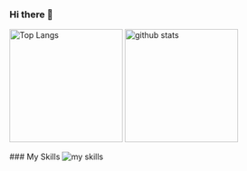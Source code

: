 ### Hi there 👋

<p align="left"> 
<img alt="Top Langs" height="200px" src=https://github-readme-stats.vercel.app/api?username=jnpi-t6&layout=compact&show_icons=true" />
<img alt="github stats" height="200px" src=https://github-readme-stats.vercel.app/api/top-langs/?username=jnpi-t6 />
</p>
### My Skills
<img alt="my skills" src=https://skillicons.dev/icons?i=,html,css,js,nodejs,npm,react,nextjs,github,netlify,styledcomponents />
<!--
**jnpi-t6/jnpi-t6** is a ✨ _special_ ✨ repository because its `README.md` (this file) appears on your GitHub profile.

Here are some ideas to get you started:

- 🔭 I’m currently working on ...
- 🌱 I’m currently learning ...
- 👯 I’m looking to collaborate on ...
- 🤔 I’m looking for help with ...
- 💬 Ask me about ...
- 📫 How to reach me: ...
- 😄 Pronouns: ...
- ⚡ Fun fact: ...
-->
